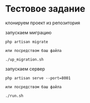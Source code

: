 # Тестовое задание

клонируем проект из репозитория

запускаем миграцию

```
php artisan migrate

или посредством баш файла

./up_migration.sh
```

запускаем сервер
```
php artisan serve --port=8001

или посредством баш файла

./run.sh
```
